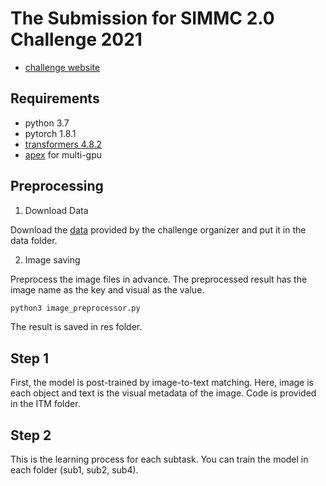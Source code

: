 # The Submission for SIMMC 2.0 Challenge 2021
- [challenge website](https://github.com/facebookresearch/simmc2)

## Requirements
- python 3.7
- pytorch 1.8.1
- [transformers 4.8.2](https://huggingface.co/transformers/v4.8.1/)
- [apex](https://github.com/NVIDIA/apex) for multi-gpu

## Preprocessing

1. Download Data

Download the [data](https://github.com/facebookresearch/simmc2/tree/master/data) provided by the challenge organizer and put it in the data folder.

2. Image saving

Preprocess the image files in advance. The preprocessed result has the image name as the key and visual as the value.
```bash
python3 image_preprocessor.py
```
The result is saved in res folder.

## Step 1

First, the model is post-trained by image-to-text matching. Here, image is each object and text is the visual metadata of the image.
Code is provided in the ITM folder.

## Step 2

This is the learning process for each subtask. You can train the model in each folder (sub1, sub2, sub4).